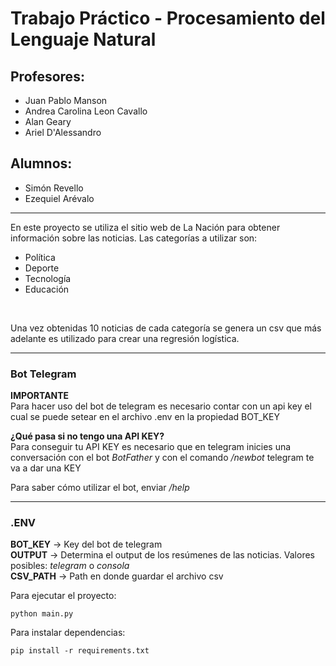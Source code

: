 # Trabajo Práctico - Procesamiento del Lenguaje Natural
## Profesores:
* Juan Pablo Manson
* Andrea Carolina Leon Cavallo
* Alan Geary
* Ariel D'Alessandro
## Alumnos:
* Simón Revello
* Ezequiel Arévalo
---
En este proyecto se utiliza el sitio web de La Nación para obtener información sobre las noticias. Las categorías a utilizar son:
* Política
* Deporte
* Tecnología
* Educación
<br>

Una vez obtenidas 10 noticias de cada categoría se genera un csv que más adelante es utilizado para crear una regresión logística.

----

### Bot Telegram
**IMPORTANTE** <br>
Para hacer uso del bot de telegram es necesario contar con un api key el cual se puede setear en el archivo .env en la propiedad BOT_KEY

**¿Qué pasa si no tengo una API KEY?** <br>
Para conseguir tu API KEY es necesario que en telegram inicies una conversación con el bot *BotFather* y con el comando */newbot* telegram te va a dar una KEY

Para saber cómo utilizar el bot, enviar */help*

----
### .ENV
**BOT_KEY** -> Key del bot de telegram <br>
**OUTPUT** -> Determina el output de los resúmenes de las noticias. Valores posibles: *telegram* o *consola* <br>
**CSV_PATH** -> Path en donde guardar el archivo csv

Para ejecutar el proyecto: 
```
python main.py
```
Para instalar dependencias:
```
pip install -r requirements.txt
```